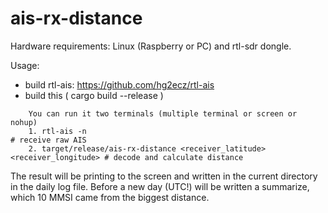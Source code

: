 # ais-rx-distance

Hardware requirements:
   Linux (Raspberry or PC) and rtl-sdr dongle.

Usage:
  * build rtl-ais: https://github.com/hg2ecz/rtl-ais
  * build this ( cargo build --release )

```
    You can run it two terminals (multiple terminal or screen or nohup)
    1. rtl-ais -n                                                              # receive raw AIS
    2. target/release/ais-rx-distance <receiver_latitude> <receiver_longitude> # decode and calculate distance
```
The result will be printing to the screen and written in the current directory in the daily log file.
Before a new day (UTC!) will be written a summarize, which 10 MMSI came from the biggest distance.
